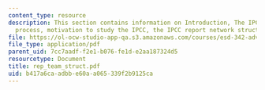 ```yaml
---
content_type: resource
description: This section contains information on Introduction, The IPCC and its report
  process, motivation to study the IPCC, the IPCC report network structure.
file: https://ol-ocw-studio-app-qa.s3.amazonaws.com/courses/esd-342-advanced-system-architecture-spring-2006/b417a6caadbbe60aa065339f2b9125ca_rep_team_struct.pdf
file_type: application/pdf
parent_uid: 7cc7aadf-f2e1-b076-fe1d-e2aa187324d5
resourcetype: Document
title: rep_team_struct.pdf
uid: b417a6ca-adbb-e60a-a065-339f2b9125ca
---
```

